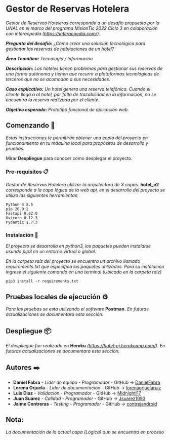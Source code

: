 # Gestor de Reservas Hotelera

_Gestor de Reservas Hoteleras corresponde a un desafío propuesto por la UNAL en el marco del programa MisionTic 2022 Ciclo 3 en colaboración con interacpedia (https://interacpedia.com/)._

_**Pregunta del desafió:** ¿Cómo crear una solución tecnológica para gestionar las reservas de habitaciones de un hotel?_

_**Área Temática:** Tecnología / Información_

_**Descripción:** Los hoteles tienen problemas para gestionar sus reservas de una forma autónoma y tienen que recurrir a plataformas tecnológicas de terceros que no se acomodan a sus necesidades._

_**Caso explicativo:** Un hotel genera una reserva telefónica. Cuando el cliente llega a al hotel, por falta de trazabilidad en la información, no se encuentra la reserva realizada por el cliente._

_**Objetivo esperado:** Prototipo funcional de aplicación web_


## Comenzando 🚀

_Estas instrucciones te permitirán obtener una copia del proyecto en funcionamiento en tu máquina local para propósitos de desarrollo y pruebas._

Mirar **Despliegue** para conocer como desplegar el proyecto.

### Pre-requisitos 📋

_Gestor de Reservas Hotelera utilizar la arquitectura de 3 capas._ **hotel_e2** _corresponde a la capa lógica de la web api, en el desarrollo del proyecto se utilizo las siguientes herramientas:_

```
Python 3.8.5
pip 20.0.2
Fastapi 0.62.0
Uvicorn 0.12.3
Pydantic 1.7.3
```

### Instalación 🔧

_El proyecto se desarrolla en python3, los paquetes pueden instalarse usundo pip3 en un entorno virtual o global._

_En la carpeta raíz del proyecto se encuentra un archivo llamado requirements.txt que especifica los paquetes utilizados. Para su instalación ingrese el siguiente comando en una terminal (Ubicado en la carpeta raíz)_ 

```
pip3 install -r requirements.txt
```


## Pruebas locales de ejecución ⚙️

_Para las pruebas se esta utilizando el software_ **Postman.** _En futuras actualizaciones se documentara esta sección._


## Despliegue 📦

_El despliegue fue realizado en_ **Heroku** _(https://hotel-pj.herokuapp.com/). En futuras actualizaciones se documentara esta sección._


## Autores ✒️

* **Daniel Fabra** - *Líder de equipo - Programador* - GitHub -> [DanielFabra](https://github.com/DanielFabra)
* **Lorena Orjuela** - *Líder de documentación* - GitHub -> [lorenaorjuelaruiz](https://github.com/lorenaorjuelaruiz)
* **Luis Diaz** - *Validación - Programador* - GitHub -> [Midnightl17](https://github.com/Midnightl17)
* **Juan Suarez** - *Calidad - Programador* - GitHub -> [Jsuarez1093](https://github.com/Jsuarez1093)
* **Jaime Contreras** - *Testing - Programador* - GitHub -> [contrejandroid](https://github.com/contrejandroid)


## Nota:
_La documentación de la actual capa (Lógica) aun se encuentra en proceso_
